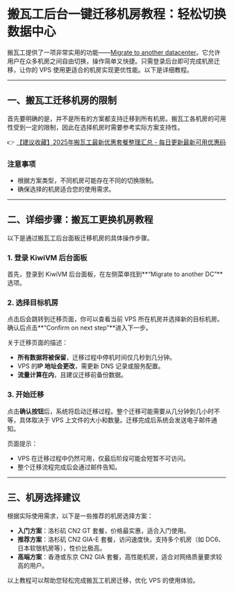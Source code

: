 # 搬瓦工后台一键迁移机房教程：轻松切换数据中心

搬瓦工提供了一项非常实用的功能——[Migrate to another datacenter](https://bit.ly/banwagon)。它允许用户在众多机房之间自由切换，操作简单又快捷。只需登录后台即可完成机房迁移，让你的 VPS 使用更适合的机房实现更优性能。以下是详细教程。

---

## 一、搬瓦工迁移机房的限制

首先要明确的是，并不是所有的方案都支持迁移到所有机房。搬瓦工各机房的可用性受到一定的限制，因此在选择机房时需要参考实际方案支持性。

👉 [【建议收藏】2025年搬瓦工最新优惠套餐整理汇总 - 每日更新最新可用优惠码](https://bit.ly/banwagon)

### 注意事项
- 根据方案类型，不同机房可能存在不同的切换限制。
- 确保选择的机房适合您的使用需求。

---

## 二、详细步骤：搬瓦工更换机房教程

以下是通过搬瓦工后台面板迁移机房的具体操作步骤。

### 1. 登录 KiwiVM 后台面板
首先，登录到 KiwiVM 后台面板，在左侧菜单找到**“Migrate to another DC”**选项。

### 2. 选择目标机房
点击后会跳转到迁移页面，你可以查看当前 VPS 所在机房并选择新的目标机房。确认后点击**“Confirm on next step”**进入下一步。

关于迁移页面的描述：
- **所有数据将被保留**，迁移过程中停机时间仅几秒到几分钟。
- VPS 的**IP 地址会更改**，需更新 DNS 记录或服务配置。
- **流量计算在内**，且建议迁移前备份数据。

### 3. 开始迁移
点击**确认按钮**后，系统将启动迁移过程。整个迁移可能需要从几分钟到几小时不等，具体取决于 VPS 上文件的大小和数量。迁移完成后系统会发送电子邮件通知。

页面提示：
- VPS 在迁移过程中仍然可用，仅最后阶段可能会短暂不可访问。
- 整个迁移流程完成后会通过邮件告知。

---

## 三、机房选择建议

根据实际使用需求，以下是一些推荐的机房选择方案：

- **入门方案**：洛杉矶 CN2 GT 套餐，价格最实惠，适合入门使用。
- **推荐方案**：洛杉矶 CN2 GIA-E 套餐，访问速度快，支持多个机房（如 DC6、日本软银机房等），性价比极高。
- **高端方案**：香港或东京 CN2 GIA 套餐，高性能机房，适合对网络质量要求较高的用户。

以上教程可以帮助您轻松完成搬瓦工机房迁移，优化 VPS 的使用体验。